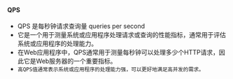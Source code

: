 #### QPS
* QPS 是每秒钟请求查询量 queries per second
* 它是一个用于测量系统或应用程序处理请求或查询的性能指标，通常用于评估系统或应用程序的处理能力。
* 在Web应用程序中，QPS通常用于测量每秒钟可以处理多少个HTTP请求，因此它是Web服务器的一个重要指标。
* `高QPS值通常表示系统或应用程序的处理能力强，可以更好地满足高并发的需求。`



